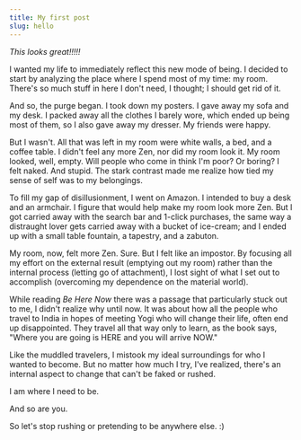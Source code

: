 ```yaml
---
title: My first post
slug: hello
---
```

*This looks great!!!!!*

I wanted my life to immediately reflect this new mode of being. I decided to start by analyzing the place where I spend most of my time: my room. There's so much stuff in here I don't need, I thought; I should get rid of it.

And so, the purge began. I took down my posters. I gave away my sofa and my desk. I packed away all the clothes I barely wore, which ended up being most of them, so I also gave away my dresser. My friends were happy.

But I wasn't. All that was left in my room were white walls, a bed, and a coffee table. I didn't feel any more Zen, nor did my room look it. My room looked, well, empty. Will people who come in think I'm poor? Or boring? I felt naked. And stupid. The stark contrast made me realize how tied my sense of self was to my belongings.

To fill my gap of disillusionment, I went on Amazon. I intended to buy a desk and an armchair. I figure that would help make my room look more Zen. But I got carried away with the search bar and 1-click purchases, the same way a distraught lover gets carried away with a bucket of ice-cream; and I ended up with a small table fountain, a tapestry, and a zabuton.

My room, now, felt more Zen. Sure. But I felt like an impostor. By focusing all my effort on the external result (emptying out my room) rather than the internal process (letting go of attachment), I lost sight of what I set out to accomplish (overcoming my dependence on the material world).

While reading *Be Here Now* there was a passage that particularly stuck out to me, I didn't realize why until now. It was about how all the people who travel to India in hopes of meeting Yogi who will change their life, often end up disappointed. They travel all that way only to learn, as the book says, "Where you are going is HERE and you will arrive NOW."

Like the muddled travelers, I mistook my ideal surroundings for who I wanted to become. But no matter how much I try, I've realized, there's an internal aspect to change that can't be faked or rushed.

I am where I need to be.

And so are you.

So let's stop rushing or pretending to be anywhere else. :)